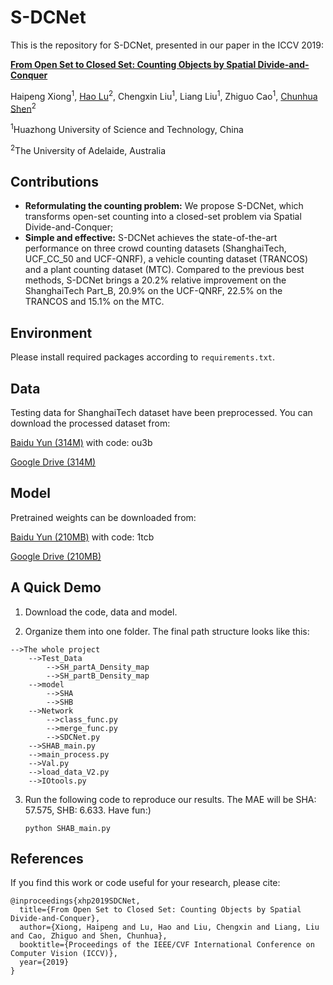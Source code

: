 # S-DCNet
This is the repository for S-DCNet, presented in our paper in the ICCV 2019:

[**From Open Set to Closed Set: Counting Objects by Spatial Divide-and-Conquer**](https://arxiv.org/pdf/1908.06473.pdf)

Haipeng Xiong<sup>1</sup>, [Hao Lu](https://sites.google.com/site/poppinace/)<sup>2</sup>, Chengxin Liu<sup>1</sup>,
Liang Liu<sup>1</sup>, Zhiguo Cao<sup>1</sup>, [Chunhua Shen](http://cs.adelaide.edu.au/~chhshen/)<sup>2</sup>

<sup>1</sup>Huazhong University of Science and Technology, China

<sup>2</sup>The University of Adelaide, Australia

## Contributions
- **Reformulating the counting problem:** We propose S-DCNet, which transforms open-set counting into a closed-set problem via Spatial Divide-and-Conquer;
- **Simple and effective:** S-DCNet achieves the state-of-the-art performance on three crowd counting datasets (ShanghaiTech, UCF_CC_50 and UCF-QNRF), a vehicle counting dataset (TRANCOS) and a plant counting dataset (MTC). Compared to the previous best methods, S-DCNet brings a 20.2% relative improvement on the ShanghaiTech Part_B, 20.9% on the UCF-QNRF, 22.5% on the TRANCOS and 15.1% on the MTC.

## Environment
Please install required packages according to `requirements.txt`.

## Data
Testing data for ShanghaiTech dataset have been preprocessed. You can download the processed dataset from:

[Baidu Yun (314M)](https://pan.baidu.com/s/1lSqT7_9wCR4xW-rd4gyPpg) with code: ou3b

[Google Drive (314M)](https://drive.google.com/open?id=1q7ESNoB8cYJTANEuiNlVf8toPSfI81m7)

## Model
Pretrained weights can be downloaded from:

[Baidu Yun (210MB)](https://pan.baidu.com/s/1yIyjqdM594Q0Tdw0oBq8_w) with code: 1tcb

[Google Drive (210MB)](https://drive.google.com/open?id=1gK-aqEpWm2io11_CBzCX3F0EVJcFju25)

## A Quick Demo
1. Download the code, data and model.

2. Organize them into one folder. The final path structure looks like this:
```
-->The whole project
    -->Test_Data
        -->SH_partA_Density_map
        -->SH_partB_Density_map
    -->model
        -->SHA
        -->SHB
    -->Network
        -->class_func.py
        -->merge_func.py
        -->SDCNet.py
    -->SHAB_main.py
    -->main_process.py
    -->Val.py
    -->load_data_V2.py
    -->IOtools.py
```

3. Run the following code to reproduce our results. The MAE will be SHA: 57.575, SHB: 6.633. Have fun:)
    
       python SHAB_main.py


## References
If you find this work or code useful for your research, please cite:
```
@inproceedings{xhp2019SDCNet,
  title={From Open Set to Closed Set: Counting Objects by Spatial Divide-and-Conquer},
  author={Xiong, Haipeng and Lu, Hao and Liu, Chengxin and Liang, Liu and Cao, Zhiguo and Shen, Chunhua},
  booktitle={Proceedings of the IEEE/CVF International Conference on Computer Vision (ICCV)},
  year={2019}
}
```
